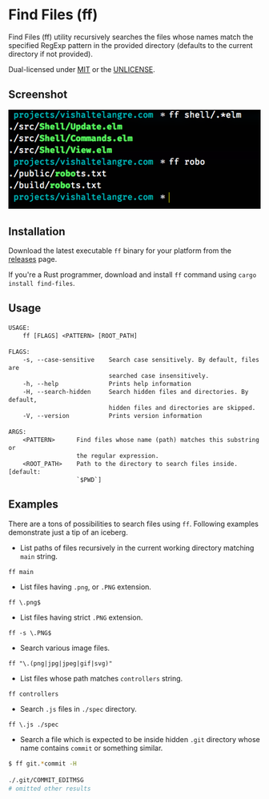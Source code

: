 # Find Files (ff)

Find Files (ff) utility recursively searches the files whose names match the
specified RegExp pattern in the provided directory (defaults to the current
directory if not provided).

Dual-licensed under [MIT](LICENSE-MIT) or the [UNLICENSE](UNLICENSE).

## Screenshot

![Screenshot](screenshot.png)

## Installation

Download the latest executable `ff` binary for your platform from the [releases](https://github.com/vishaltelangre/ff/releases) page.

If you're a Rust programmer, download and install `ff` command using `cargo install find-files`.

## Usage

```
USAGE:
    ff [FLAGS] <PATTERN> [ROOT_PATH]

FLAGS:
    -s, --case-sensitive    Search case sensitively. By default, files are
                            searched case insensitively.
    -h, --help              Prints help information
    -H, --search-hidden     Search hidden files and directories. By default,
                            hidden files and directories are skipped.
    -V, --version           Prints version information

ARGS:
    <PATTERN>      Find files whose name (path) matches this substring or
                   the regular expression.
    <ROOT_PATH>    Path to the directory to search files inside. [default:
                   `$PWD`]
```
## Examples

There are a tons of possibilities to search files using `ff`.
Following examples demonstrate just a tip of an iceberg.

- List paths of files recursively in the current working directory matching `main` string.

```
ff main
```

- List files having `.png`, or `.PNG` extension.

```
ff \.png$
```

- List files having strict `.PNG` extension.

```
ff -s \.PNG$
```

- Search various image files.

```
ff "\.(png|jpg|jpeg|gif|svg)"
```

- List files whose path matches `controllers` string.

```
ff controllers
```

- Search `.js` files in `./spec` directory.

```
ff \.js ./spec
```

- Search a file which is expected to be inside hidden `.git` directory whose name contains `commit` or something similar.

```bash
$ ff git.*commit -H

./.git/COMMIT_EDITMSG
# omitted other results
```
